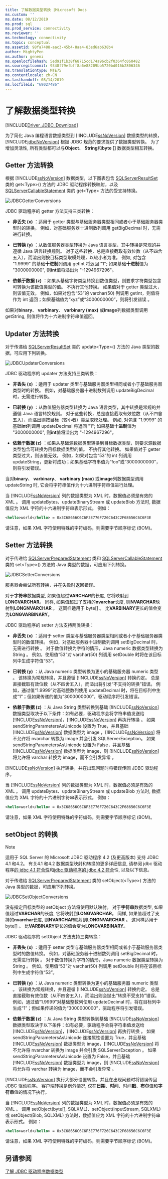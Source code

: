 ```yaml
---
title: 了解数据类型转换 |Microsoft Docs
ms.custom: ''
ms.date: 08/12/2019
ms.prod: sql
ms.prod_service: connectivity
ms.reviewer: ''
ms.technology: connectivity
ms.topic: conceptual
ms.assetid: 98fa7488-aac3-45b4-8aa4-83ed6ab638b4
author: MightyPen
ms.author: genemi
ms.openlocfilehash: 5ed91f1b38f68715cd174a96cb2f0364fc060482
ms.sourcegitcommit: 9348f79efbff8a6e88209bb5720bd016b2806346
ms.translationtype: MTE75
ms.contentlocale: zh-CN
ms.lasthandoff: 08/14/2019
ms.locfileid: "69027486"
---
```

# <a name="understanding-data-type-conversions"></a>了解数据类型转换

[!INCLUDE[Driver_JDBC_Download](../../includes/driver_jdbc_download.md)]

为了简化 Java 编程语言数据类型到 [!INCLUDE[ssNoVersion](../../includes/ssnoversion-md.md)] 数据类型的转换，[!INCLUDE[jdbcNoVersion](../../includes/jdbcnoversion_md.md)] 根据 JDBC 规范的要求提供了数据类型转换。 为了增加灵活性, 所有类型都可以与**Object**、 **String**和**byte []** 数据类型相互转换。

## <a name="getter-method-conversions"></a>Getter 方法转换

根据 [!INCLUDE[ssNoVersion](../../includes/ssnoversion-md.md)] 数据类型，以下图表包含 [SQLServerResultSet](../../connect/jdbc/reference/sqlserverresultset-class.md) 类的 get\<Type>() 方法的 JDBC 驱动程序转换映射，以及 [SQLServerCallableStatement](../../connect/jdbc/reference/sqlservercallablestatement-class.md) 类的 get\<Type> 方法的受支持转换。

![JDBCGetterConversions](../../connect/jdbc/media/jdbcgetterconversions.gif "JDBCGetterConversions")

JDBC 驱动程序的 getter 方法支持三类转换：

- **非丢失 (x)** ：适用于 getter 类型与基础服务器类型相同或者小于基础服务器类型时的转换。 例如，对基础服务器十进制数列调用 getBigDecimal 时，无需进行转换。

- **已转换 (y)** ：从数值服务器类型转换为 Java 语言类型，其中转换是常规的并遵循 Java 语言转换规则。 对于这些转换，总是直接截取有效位数（从不四舍五入），而溢出则按目标类型取模处理，以较小者为准。 例如, 对包含 "1.9999" 的基础**十进制**列调用 getInt 将返回 "1"; 如果基础**十进制**值为 "3000000000", 则**int**值将溢出为 "-1294967296"。

- **依赖于数据 (z)** ：如果从基础字符类型转换到数值类型，则要求字符类型包含可转换为该数值类型的值。 不执行其他转换。 如果值对于 getter 类型过大，则该值无效。 例如，如果对包含“53”的 varchar(50) 列调用 getInt，则值将作为 int 返回；如果基础值为“xyz”或“3000000000”，则将引发错误  。

如果对**binary**、 **varbinary**、 **varbinary (max)** 或**image**列数据类型调用 getString, 则值将作为十六进制字符串值返回。

## <a name="updater-method-conversions"></a>Updater 方法转换

对于传递给 [SQLServerResultSet](../../connect/jdbc/reference/sqlserverresultset-class.md) 类的 update\<Type>() 方法的 Java 类型的数据，可应用下列转换。

![JDBCUpdaterConversions](../../connect/jdbc/media/jdbc_jdbcupdatterconversions.gif "JDBCUpdaterConversions")

JDBC 驱动程序的 updater 方法支持三类转换：

- **非丢失 (x)** ：适用于 updater 类型与基础服务器类型相同或者小于基础服务器类型时的转换。 例如，对基础服务器十进制数列调用 updateBigDecimal 时，无需进行转换。

- **已转换 (y)** ：从数值服务器类型转换为 Java 语言类型，其中转换是常规的并遵循 Java 语言转换规则。 对于这些转换，总是直接截取有效位数（从不四舍五入），而溢出则按目标（较小者）类型取模处理。 例如, 对包含 "1.9999" 的基础**int**列调用 updateDecimal 将返回 "1"; 如果基础**十进制**值为 "3000000000", 则**int**值将溢出为 "-1294967296"。

- **依赖于数据 (z)** ：如果从基础源数据类型转换到目标数据类型，则要求源数据类型包含可转换为目标数据类型的值。 不执行其他转换。 如果值对于 getter 类型过大，则该值无效。 例如，如果对包含“53”的 int 列调用 updateString，更新将成功；如果基础字符串值为“foo”或“3000000000”，则将引发错误。

当对**binary**、 **varbinary**、 **varbinary (max)** 或**image**列数据类型调用 updateString 时, 它会将字符串值作为十六进制字符串值进行处理。

当 [!INCLUDE[ssNoVersion](../../includes/ssnoversion-md.md)] 列的数据类型为 XML 时，数据值必须是有效的 XML   。 调用 updateBytes、updateBinaryStream 或 updateBlob 方法时, 数据值应为 XML 字符的十六进制字符串表示形式。 例如：

```xml
<hello>world</hello> = 0x3C68656C6C6F3E776F726C643C2F68656C6C6F3E
```

请注意，如果 XML 字符使用特殊的字符编码，则需要字节顺序标记 (BOM)。

## <a name="setter-method-conversions"></a>Setter 方法转换

对于传递给 [SQLServerPreparedStatement](../../connect/jdbc/reference/sqlserverpreparedstatement-class.md) 类和 [SQLServerCallableStatement](../../connect/jdbc/reference/sqlservercallablestatement-class.md) 类的 set\<Type>() 方法的 Java 类型的数据，可应用下列转换。

![JDBCSetterConversions](../../connect/jdbc/media/jdbc_jdbcsetterconversions_v2.gif "JDBCSetterConversions")

服务器会尝试所有转换，并在失败时返回错误。

对于**字符串**数据类型, 如果值超过**VARCHAR**的长度, 它将映射到**LONGVARCHAR**。 同样, 如果值超过了支持的**nvarchar**长度, 则**NVARCHAR**映射到**LONGNVARCHAR** 。 这同样适用于 byte[]  。 比**VARBINARY**更长的值会变为**LONGVARBINARY**。

JDBC 驱动程序的 setter 方法支持两类转换：

- **非丢失 (x)** ：适用于 setter 类型与基础服务器类型相同或者小于基础服务器类型时的数值转换。 例如，对基础服务器十进制数列调用 setBigDecimal 时，无需进行转换  。 对于数值转换为字符的情形，Java numeric 数据类型转换为 String   。 例如，使用值“53”对 varchar(50) 列调用 setDouble 时将在该目标列中生成字符值“53”。

- **已转换 (y)** ：从 Java numeric 类型转换为更小的基础服务器 numeric 类型   。 该转换为常规转换，并且遵循 [!INCLUDE[ssNoVersion](../../includes/ssnoversion-md.md)] 转换约定。 总是直接截取有效位数（从不四舍五入），而溢出将引发“不支持的转换”错误。 例如，通过值“1.9999”对基础整数列使用 updateDecimal 时，将在目标列中生成“1”；但如果传递的值为“3000000000”，驱动程序将引发错误。

- **依赖于数据 (z)** ：从 Java String 类型转换到基础 [!INCLUDE[ssNoVersion](../../includes/ssnoversion-md.md)] 数据类型取决于以下条件：如有必要，驱动程序会将字符串值发送给 [!INCLUDE[ssNoVersion](../../includes/ssnoversion-md.md)]，[!INCLUDE[ssNoVersion](../../includes/ssnoversion-md.md)] 再执行转换   。 如果 sendStringParametersAsUnicode 设置为 True，并且基础 [!INCLUDE[ssNoVersion](../../includes/ssnoversion-md.md)] 数据类型为 image  ，[!INCLUDE[ssNoVersion](../../includes/ssnoversion-md.md)] 将不允许将 nvarchar  转换为 image  并会引发 SQLServerException。 如果 sendStringParametersAsUnicode 设置为 False，并且基础 [!INCLUDE[ssNoVersion](../../includes/ssnoversion-md.md)] 数据类型为 image，则 [!INCLUDE[ssNoVersion](../../includes/ssnoversion-md.md)] 将允许将 varchar 转换为 image，而不会引发异常    。

[!INCLUDE[ssNoVersion](../../includes/ssnoversion-md.md)] 执行转换，并在出现问题时将错误传回 JDBC 驱动程序。

当 [!INCLUDE[ssNoVersion](../../includes/ssnoversion-md.md)] 列的数据类型为 XML 时，数据值必须是有效的 XML   。 调用 updateBytes、updateBinaryStream 或 updateBlob 方法时, 数据值应为 XML 字符的十六进制字符串表示形式。 例如：

```xml
<hello>world</hello> = 0x3C68656C6C6F3E776F726C643C2F68656C6C6F3E
```

请注意，如果 XML 字符使用特殊的字符编码，则需要字节顺序标记 (BOM)。

## <a name="conversions-on-setobject"></a>setObject 的转换

> [!NOTE]  
> 适用于 SQL Server 的 Microsoft JDBC 驱动程序 4.2 (及更高版本) 支持 JDBC 4.1 和4.2。 有关4.1 和4.2 数据类型映射和转换的更多详细信息, 请参阅 jdbc 驱动程序[的 jdbc 4.1 符合性](../../connect/jdbc/jdbc-4-1-compliance-for-the-jdbc-driver.md)和[jdbc 驱动程序的 jdbc 4.2 符合](../../connect/jdbc/jdbc-4-2-compliance-for-the-jdbc-driver.md)性, 以及以下信息。

对于传递给 [SQLServerPreparedStatement](../../connect/jdbc/reference/sqlserverpreparedstatement-class.md) 类的 setObject(\<Type>) 方法的 Java 类型的数据，可应用下列转换。

![JDBCSetObjectConversions](../../connect/jdbc/media/jdbc_jdbcsetobjectconversions.gif "JDBCSetObjectConversions")

没有指定目标类型的 setObject 方法将使用默认映射。 对于**字符串**数据类型, 如果值超过**VARCHAR**的长度, 它将映射到**LONGVARCHAR**。 同样, 如果值超过了支持的**nvarchar**长度, 则**NVARCHAR**映射到**LONGNVARCHAR** 。 这同样适用于 byte[]  。 比**VARBINARY**更长的值会变为**LONGVARBINARY**。

JDBC 驱动程序的 setObject 方法支持三类转换：

- **非丢失 (x)** ：适用于 setter 类型与基础服务器类型相同或者小于基础服务器类型时的数值转换。 例如，对基础服务器十进制数列调用 setBigDecimal 时，无需进行转换  。 对于数值转换为字符的情形，Java numeric 数据类型转换为 String   。 例如，使用值“53”对 varchar(50) 列调用 setDouble 时将在该目标列中生成字符值“53”。

- **已转换 (y)** ：从 Java numeric 类型转换为更小的基础服务器 numeric 类型   。 该转换为常规转换，并且遵循 [!INCLUDE[ssNoVersion](../../includes/ssnoversion-md.md)] 转换约定。 总是直接截取有效位数（从不四舍五入），而溢出则会抛出“转换不受支持”错误。 例如，通过值“1.9999”对基础整数列使用 updateDecimal 时，将在目标列中生成“1”；但如果传递的值为“3000000000”，驱动程序将引发错误。

- **依赖于数据 (z)** ：从 Java String 类型转换到基础 [!INCLUDE[ssNoVersion](../../includes/ssnoversion-md.md)] 数据类型取决于以下条件：如有必要，驱动程序会将字符串值发送给 [!INCLUDE[ssNoVersion](../../includes/ssnoversion-md.md)]，[!INCLUDE[ssNoVersion](../../includes/ssnoversion-md.md)] 再执行转换   。 如果 sendStringParametersAsUnicode 连接属性设置为 True，并且基础 [!INCLUDE[ssNoVersion](../../includes/ssnoversion-md.md)] 数据类型为 image，[!INCLUDE[ssNoVersion](../../includes/ssnoversion-md.md)] 将不允许将 nvarchar 转换为 image 并会引发 SQLServerException    。 如果 sendStringParametersAsUnicode 设置为 False，并且基础 [!INCLUDE[ssNoVersion](../../includes/ssnoversion-md.md)] 数据类型为 image，则 [!INCLUDE[ssNoVersion](../../includes/ssnoversion-md.md)] 将允许将 varchar 转换为 image，而不会引发异常    。

[!INCLUDE[ssNoVersion](../../includes/ssnoversion-md.md)] 执行大部分设置转换，并且在出现问题时将错误传回 JDBC 驱动程序。 客户端转换是例外情况, 仅在**日期**、**时间**、时间**戳**、**布尔**值和**字符串**值的情况下执行。

当 [!INCLUDE[ssNoVersion](../../includes/ssnoversion-md.md)] 列的数据类型为 XML 时，数据值必须是有效的 XML   。 调用 setObject(byte[], SQLXML)、setObject(inputStream, SQLXML) 或 setObject(Blob, SQLXML) 方法时，数据值应为 XML 字符的十六进制字符串表示形式。 例如：

```xml
<hello>world</hello> = 0x3C68656C6C6F3E776F726C643C2F68656C6C6F3E
```

请注意，如果 XML 字符使用特殊的字符编码，则需要字节顺序标记 (BOM)。

## <a name="see-also"></a>另请参阅

[了解 JDBC 驱动程序数据类型](../../connect/jdbc/understanding-the-jdbc-driver-data-types.md)

